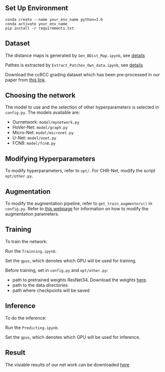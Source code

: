 ## Set Up Environment

```
conda create --name your_env_name python=3.6
conda activate your_env_name
pip install -r requirements.txt
```

## Dataset

The distance maps is generated by `Gen_BDist_Map.ipynb`, see [details](./Gen_BDist_Map.ipynb)

Pathes is extracted by `Extract_Patches_Own_data.ipynb`, see [details](./Extract_Patches_Own_data.ipynb)

Download the ccRCC grading dataset which has been pre-processed in our paper from [this link](https://pennstateoffice365-my.sharepoint.com/:f:/g/personal/hzz5333_psu_edu/Ej_-GE4M-1NCibvnn7MsleABSTDOs262mTAIO2g62NgeNg?e=XyWDwa).

## Choosing the network

The model to use and the selection of other hyperparameters is selected in `config.py`. The models available are:
- Ournetwork: `model/mynetwork.py`
- HoVer-Net: `model/graph.py`
- Micro-Net: `model/micronet.py`
- U-Net: `model/unet.py`
- FCN8: `model/fcn8.py`


## Modifying Hyperparameters

To modify hyperparameters, refer to `opt/`. For CHR-Net, modify the script `opt/other.py`.

## Augmentation

To modify the augmentation pipeline, refer to `get_train_augmentors()` in `config.py`. Refer to [this webpage](https://tensorpack.readthedocs.io/modules/dataflow.imgaug.html)        for information on how to modify the augmentation parameters.

## Training

To train the network:

Run the `Trainning.ipynb`.

Set the `gpus`, which denotes which GPU will be used for training.

Before training, set in `config.py` and `opt/other.py`:
- path to pretrained weights ResNet34. Download the weights [here](https://pennstateoffice365-my.sharepoint.com/:f:/g/personal/hzz5333_psu_edu/Eosuj25fa9tJig6KYsuKJ5oBWFkDdhPj79dZPSVXPnzpFg?e=8Xcrsb).
- path to the data directories
- path where checkpoints will be saved

## Inference

To do the inference:

Run the `Predicting.ipynb`.

Set the `gpus`, which denotes which GPU will be used for inference.

## Result
The visiable results of our net work can be downloaded [here](https://pennstateoffice365-my.sharepoint.com/:f:/g/personal/hzz5333_psu_edu/EicOpxB4raZGjSlDoTbkP94BOs6rFBz0aVPXwXAHlyu3hQ?e=dKoJhc)
